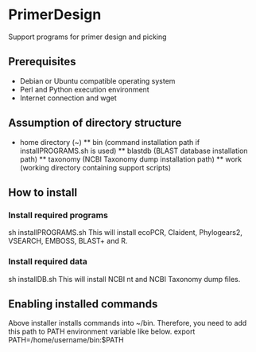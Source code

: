 # PrimerDesign
Support programs for primer design and picking
## Prerequisites
* Debian or Ubuntu compatible operating system
* Perl and Python execution environment
* Internet connection and wget
## Assumption of directory structure
* home directory (~)
** bin (command installation path if installPROGRAMS.sh is used)
** blastdb (BLAST database installation path)
** taxonomy (NCBI Taxonomy dump installation path)
** work (working directory containing support scripts)
## How to install
### Install required programs
 sh installPROGRAMS.sh
This will install ecoPCR, Claident, Phylogears2, VSEARCH, EMBOSS, BLAST+ and R.
### Install required data
 sh installDB.sh
This will install NCBI nt and NCBI Taxonomy dump files.
## Enabling installed commands
Above installer installs commands into ~/bin. Therefore, you need to add this path to PATH environment variable like below.
 export PATH=/home/username/bin:$PATH
